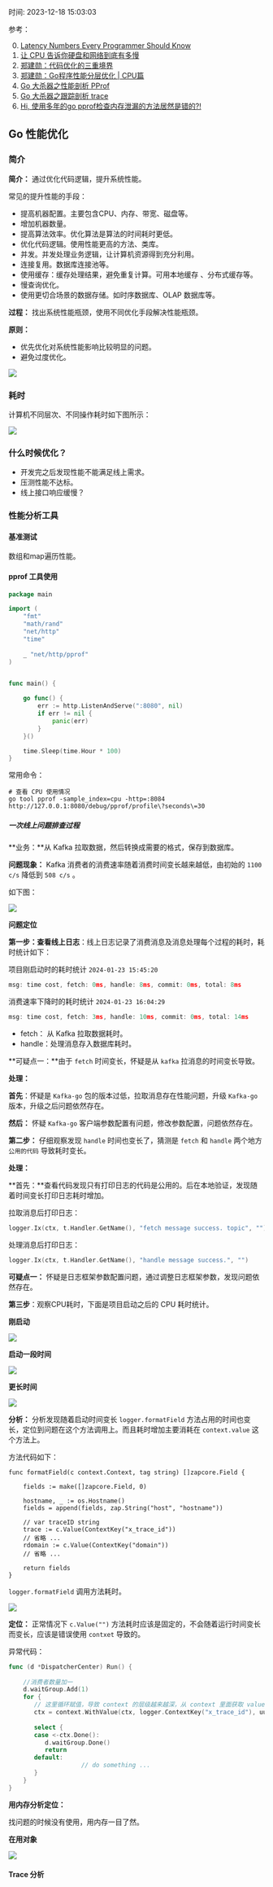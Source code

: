 时间: 2023-12-18 15:03:03

参考：

0. [Latency Numbers Every Programmer Should Know](https://colin-scott.github.io/personal_website/research/interactive_latency.html)
1. [让 CPU 告诉你硬盘和网络到底有多慢](https://cizixs.com/2017/01/03/how-slow-is-disk-and-network/)
2. [郑建勋：代码优化的三重境界](https://mp.weixin.qq.com/s?__biz=MjM5NTk0NjMwOQ==&mid=2651158406&idx=1&sn=e5ae249e07694991a8f14c255dbd5153&chksm=bd011dac8a7694bada7fc9acf6b8be2bf577255c2eaef8653e6dfcf3ba8cc8b0161802fba41f&scene=27)
2. [郑建勋：Go程序性能分层优化 | CPU篇](https://mp.weixin.qq.com/s?__biz=MzAwNDUxOTQ5MQ==&mid=2247521593&idx=1&sn=bd532d38ef1d438b1ceb3825826aaa7e&chksm=9b287615ac5fff0366a04917d109d0f212a3c2c99badf2fbd584a9f2a6f1d3d4997f27bfa961&scene=21#wechat_redirect)
3. [Go 大杀器之性能剖析 PProf](https://eddycjy.gitbook.io/golang/di-9-ke-gong-ju/go-tool-pprof)
4. [Go 大杀器之跟踪剖析 trace](https://eddycjy.gitbook.io/golang/di-9-ke-gong-ju/go-tool-trace)
5. [Hi, 使用多年的go pprof检查内存泄漏的方法居然是错的?!](https://colobu.com/2019/08/20/use-pprof-to-compare-go-memory-usage/)

## Go 性能优化

### 简介

**简介：** 通过优化代码逻辑，提升系统性能。

常见的提升性能的手段：

* 提高机器配置。主要包含CPU、内存、带宽、磁盘等。
* 增加机器数量。
* 提高算法效率。优化算法是算法的时间耗时更低。
* 优化代码逻辑。使用性能更高的方法、类库。
* 并发。并发处理业务逻辑，让计算机资源得到充分利用。
* 连接复用。数据库连接池等。
* 使用缓存：缓存处理结果，避免重复计算。可用本地缓存 、分布式缓存等。
* 慢查询优化。
* 使用更切合场景的数据存储。如时序数据库、OLAP 数据库等。

**过程：** 找出系统性能瓶颈，使用不同优化手段解决性能瓶颈。

**原则：** 

* 优先优化对系统性能影响比较明显的问题。
* 避免过度优化。

![](../../img/go/time_cost.png)



### 耗时

计算机不同层次、不同操作耗时如下图所示：

![](../../img/go/cpu_time.png)







###  什么时候优化？

* 开发完之后发现性能不能满足线上需求。
* 压测性能不达标。
* 线上接口响应缓慢？



### 性能分析工具

#### 基准测试


数组和map遍历性能。

#### pprof 工具使用

```go
package main

import (
	"fmt"
	"math/rand"
	"net/http"
	"time"
	
	_ "net/http/pprof"
)


func main() {

	go func() {
		err := http.ListenAndServe(":8080", nil)
		if err != nil {
			panic(err)
		}
	}()

	time.Sleep(time.Hour * 100)
}
```

常用命令：

```
# 查看 CPU 使用情况
go tool pprof -sample_index=cpu -http=:8084 http://127.0.0.1:8080/debug/pprof/profile\?seconds\=30
```


##### 一次线上问题排查过程

**业务：**从 Kafka 拉取数据，然后转换成需要的格式，保存到数据库。

**问题现象：** Kafka 消费者的消费速率随着消费时间变长越来越低，由初始的 `1100 c/s` 降低到 `508 c/s` 。

如下图：

![](../../img/go/kafka_cuosumer_rate.png)

**问题定位**



**第一步：查看线上日志**：线上日志记录了消费消息及消息处理每个过程的耗时，耗时统计如下：

项目刚启动时的耗时统计  `2024-01-23 15:45:20`

```go
msg: time cost, fetch: 0ms, handle: 8ms, commit: 0ms, total: 8ms
```

消费速率下降时的耗时统计 `2024-01-23 16:04:29`

```go
msg: time cost, fetch: 3ms, handle: 10ms, commit: 0ms, total: 14ms
```

* fetch： 从 Kafka 拉取数据耗时。
* handle：处理消息存入数据库耗时。

**可疑点一：**由于 `fetch` 时间变长，怀疑是从 `kafka` 拉消息的时间变长导致。

**处理：** 

**首先**：怀疑是 `Kafka-go` 包的版本过低，拉取消息存在性能问题，升级 `Kafka-go` 版本，升级之后问题依然存在。

**然后：** 怀疑 `Kafka-go` 客户端参数配置有问题，修改参数配置，问题依然存在。



**第二步：** 仔细观察发现 `handle` 时间也变长了，猜测是 `fetch` 和 `handle` 两个地方 `公用的代码` 导致耗时变长。

**处理：**

**首先：**查看代码发现只有打印日志的代码是公用的。后在本地验证，发现随着时间变长打印日志耗时增加。

拉取消息后打印日志：

```go
logger.Ix(ctx, t.Handler.GetName(), "fetch message success. topic", "")
```

处理消息后打印日志：

```go
logger.Ix(ctx, t.Handler.GetName(), "handle message success.", "")
```

**可疑点一：** 怀疑是日志框架参数配置问题，通过调整日志框架参数，发现问题依然存在。



**第三步**：观察CPU耗时，下面是项目启动之后的 CPU 耗时统计。

**刚启动**

![](../../img/go/consumer_cpu_1.png)

**启动一段时间**

![](../../img/go/consumer_cpu_2.png)

**更长时间**

![](../../img/go/consumer_cpu_3.png)

**分析：** 分析发现随着启动时间变长 `logger.formatField` 方法占用的时间也变长，定位到问题在这个方法调用上。而且耗时增加主要消耗在 `context.value` 这个方法上。

方法代码如下：

```
func formatField(c context.Context, tag string) []zapcore.Field {

	fields := make([]zapcore.Field, 0)

	hostname, _ := os.Hostname()
	fields = append(fields, zap.String("host", "hostname"))

	// var traceID string
	trace := c.Value(ContextKey("x_trace_id"))
	// 省略 ...
	rdomain := c.Value(ContextKey("domain"))
	// 省略 ...

	return fields
}
```

`logger.formatField` 调用方法耗时。

![](../../img/go/consumer_log.png)

**定位：** 正常情况下 `c.Value("")` 方法耗时应该是固定的，不会随着运行时间变长而变长，应该是错误使用 `contxet` 导致的。

异常代码：

```go
func (d *DispatcherCenter) Run() {
 
    //消费者数量加一
    d.waitGroup.Add(1)
    for {
       // 这里循环赋值，导致 context 的层级越来越深，从 context 里面获取 value 耗时变得越来越长。 
       ctx = context.WithValue(ctx, logger.ContextKey("x_trace_id"), uuid.NewV4().String())
     
       select {
       case <-ctx.Done():
          d.waitGroup.Done()
          return
       default:
					// do something ... 
       }
    }
}
```

**用内存分析定位：**

找问题的时候没有使用，用内存一目了然。

**在用对象**

![](../../img/go/consumer_inuse_object.png)


#### Trace 分析
